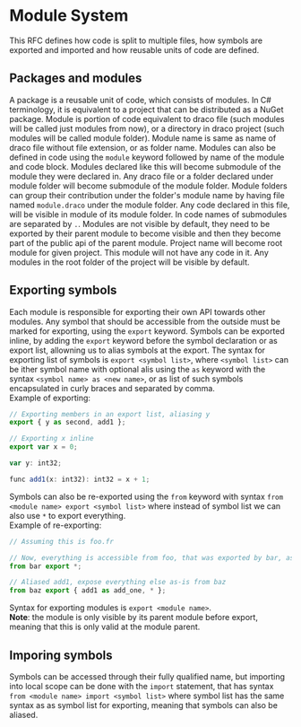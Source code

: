 # Module System
This RFC defines how code is split to multiple files, how symbols are exported and imported and how reusable units of code are defined.  
## Packages and modules
A package is a reusable unit of code, which consists of modules. In C# terminology, it is equivalent to a project that can be distributed as a NuGet package. Module is portion of code equivalent to draco file (such modules will be called just modules from now), or a directory in draco project (such modules will be called module folder). Module name is same as name of draco file without file extension, or as folder name. Modules can also be defined in code using the `module` keyword followed by name of the module and code block. Modules declared like this will become submodule of the module they were declared in. Any draco file or a folder declared under module folder will become submodule of the module folder. Module folders can group their contribution under the folder's module name by having file named `module.draco` under the module folder. Any code declared in this file, will be visible in module of its module folder. In code names of submodules are separated by `.`. Modules are not visible by default, they need to be exported by their parent module to become visible and then they become part of the public api of the parent module. Project name will become root module for given project. This module will not have any code in it. Any modules in the root folder of the project will be visible by default.  
## Exporting symbols
Each module is responsible for exporting their own API towards other modules. Any symbol that should be accessible from the outside must be marked for exporting, using the `export` keyword. Symbols can be exported inline, by adding the `export` keyword before the symbol declaration or as export list, allowning us to alias symbols at the export. The syntax for exporting list of symbols is `export <symbol list>`, where `<symbol list>` can be ither symbol name with optional alis using the `as` keyword with the syntax `<symbol name> as <new name>`, or as list of such symbols encapsulated in curly braces and separated by comma.  
Example of exporting:
```js
// Exporting members in an export list, aliasing y
export { y as second, add1 };

// Exporting x inline
export var x = 0;

var y: int32;

func add1(x: int32): int32 = x + 1;
```
Symbols can also be re-exported using the `from` keyword with syntax `from <module name> export <symbol list>` where instead of symbol list we can also use `*` to export everything.  
Example of re-exporting:
```js
// Assuming this is foo.fr

// Now, everything is accessible from foo, that was exported by bar, as is
from bar export *;

// Aliased add1, expose everything else as-is from baz
from baz export { add1 as add_one, * };
```
Syntax for exporting modules is `export <module name>`.  
**Note**: the module is only visible by its parent module before export, meaning that this is only valid at the module parent.
## Imporing symbols
Symbols can be accessed through their fully qualified name, but importing into local scope can be done with the `import` statement, that has syntax `from <module name> import <symbol list>` where symbol list has the same syntax as as symbol list for exporting, meaning that symbols can also be aliased.
